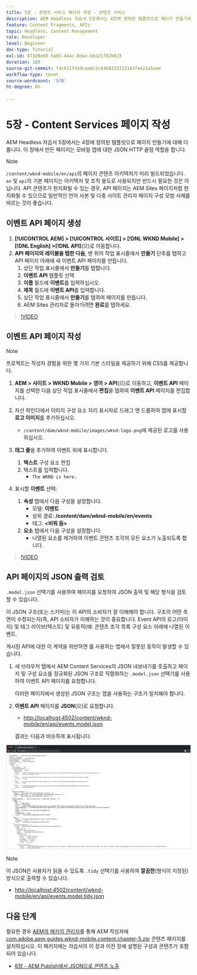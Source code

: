 ```yaml
---
title: 5장 - 콘텐츠 서비스 페이지 작성 - 콘텐츠 서비스
description: AEM Headless 자습서 5장에서는 4장에 정의된 템플릿으로 페이지 만들기에 대해 다룹니다. 이러한 페이지는 JSON HTTP 끝점으로 작동합니다.
feature: Content Fragments, APIs
topic: Headless, Content Management
role: Developer
level: Beginner
doc-type: Tutorial
exl-id: 873d8e69-5a05-44ac-8dae-bba21f82b823
duration: 189
source-git-commit: f4c621f3a9caa8c2c64b8323312343fe421a5aee
workflow-type: tm+mt
source-wordcount: '570'
ht-degree: 0%

---
```


# 5장 - Content Services 페이지 작성

AEM Headless 자습서 5장에서는 4장에 정의된 템플릿으로 페이지 만들기에 대해 다룹니다. 이 장에서 만든 페이지는 모바일 앱에 대한 JSON HTTP 끝점 역할을 합니다.

>[!NOTE]
>
> `/content/wknd-mobile/en/api`의 페이지 콘텐츠 아키텍처가 미리 빌드되었습니다. `en` 및 `api`의 기본 페이지는 아키텍처 및 조직 용도로 사용되지만 반드시 필요한 것은 아닙니다. API 콘텐츠가 현지화될 수 있는 경우, API 페이지는 AEM Sites 페이지처럼 현지화될 수 있으므로 일반적인 언어 사본 및 다중 사이트 관리자 페이지 구성 모범 사례를 따르는 것이 좋습니다.

## 이벤트 API 페이지 생성

1. **[!UICONTROL AEM] > [!UICONTROL 사이트] > [!DNL WKND Mobile] > [!DNL English] >[!DNL API]**(으)로 이동합니다.
1. **API 페이지의 레이블을 탭한 다음**, 맨 위의 작업 표시줄에서 **만들기** 단추를 탭하고 API 페이지 아래에 새 이벤트 API 페이지를 만듭니다.
   1. 상단 작업 표시줄에서 **만들기**&#x200B;를 탭합니다.
   1. **이벤트 API** 템플릿 선택
   1. **이름** 필드에 **이벤트**&#x200B;를 입력하십시오.
   1. **제목** 필드에 **이벤트 API**&#x200B;를 입력합니다.
   1. 상단 작업 표시줄에서 **만들기**&#x200B;를 탭하여 페이지를 만듭니다.
   1. AEM Sites 관리자로 돌아가려면 **완료**&#x200B;를 탭하세요.

>[!VIDEO](https://video.tv.adobe.com/v/28340?quality=12&learn=on)

## 이벤트 API 페이지 작성

>[!NOTE]
>
> 프로젝트는 작성자 경험을 위한 몇 가지 기본 스타일을 제공하기 위해 CSS를 제공합니다.

1. **AEM > 사이트 > WKND Mobile > 영어 > API**(으)로 이동하고, **이벤트 API** 페이지를 선택한 다음 상단 작업 표시줄에서 **편집**&#x200B;을 탭하여 **이벤트 API** 페이지를 편집합니다.
1. 자산 파인더에서 이미지 구성 요소 자리 표시자로 드래그 앤 드롭하여 앱에 표시할 **로고 이미지**&#x200B;를 추가하십시오.
   * `/content/dam/wknd-mobile/images/wknd-logo.png`에 제공된 로고를 사용하십시오.

1. **태그 줄**&#x200B;을 추가하여 이벤트 위에 표시합니다.
   1. **텍스트** 구성 요소 편집
   1. 텍스트를 입력합니다.
      * `The WKND is here.`

1. 표시할 **이벤트** 선택:
   1. **속성** 탭에서 다음 구성을 설정합니다.
      * 모델: **이벤트**
      * 상위 경로: **/content/dam/wknd-mobile/en/events**
      * 태그: **&lt;비워 둠>**
   1. **요소** 탭에서 다음 구성을 설정합니다.
      * 나열된 요소를 제거하여 이벤트 콘텐츠 조각의 모든 요소가 노출되도록 합니다.

>[!VIDEO](https://video.tv.adobe.com/v/28339?quality=12&learn=on)

## API 페이지의 JSON 출력 검토

`.model.json` 선택기를 사용하여 페이지를 요청하여 JSON 출력 및 해당 형식을 검토할 수 있습니다.

이 JSON 구조(또는 스키마)는 이 API의 소비자가 잘 이해해야 합니다. 구조의 어떤 측면이 수정되는지(즉, API 소비자가 이해하는 것이 중요합니다. Event API의 로고(이미지) 및 태그 라이브(텍스트) 및 유동적(예: 콘텐츠 조각 목록 구성 요소 아래에 나열된 이벤트.

게시된 API에 대한 이 계약을 위반하면 를 사용하는 앱에서 잘못된 동작이 발생할 수 있습니다.

1. 새 브라우저 탭에서 AEM Content Services의 JSON 내보내기를 호출하고 페이지 및 구성 요소를 정규화된 JSON 구조로 직렬화하는 `.model.json` 선택기를 사용하여 이벤트 API 페이지를 요청합니다.

   이러한 페이지에서 생성된 JSON 구조는 앱을 사용하는 구조가 일치해야 합니다.

1. **이벤트 API** 페이지를 **JSON**(으)로 요청합니다.

   * [http://localhost:4502/content/wknd-mobile/en/api/events.model.json](http://localhost:4502/content/wknd-mobile/en/api/events.model.tidy.json)

   결과는 다음과 비슷하게 표시됩니다.

![AEM Content Services JSON 출력](assets/chapter-5/json-output.png)

>[!NOTE]
>
> 이 JSON은 사용자가 읽을 수 있도록 `.tidy` 선택기를 사용하여 **깔끔한**(형식이 지정된) 방식으로 출력할 수 있습니다.
> * [http://localhost:4502/content/wknd-mobile/en/api/events.model.tidy.json](http://localhost:4502/content/wknd-mobile/en/api/events.model.tidy.json)

## 다음 단계

필요한 경우 [AEM의 패키지 관리자](http://localhost:4502/crx/packmgr/index.jsp)를 통해 AEM 작성자에 [com.adobe.aem.guides.wknd-mobile.content.chapter-5.zip](https://github.com/adobe/aem-guides-wknd-mobile/releases/latest) 콘텐츠 패키지를 설치하십시오. 이 패키지에는 자습서의 이 장과 이전 장에 설명된 구성과 콘텐츠가 포함되어 있습니다.

* [6장 - AEM Publish에서 JSON으로 콘텐츠 노출](./chapter-6.md)
